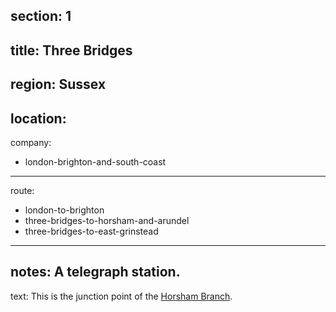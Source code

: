 section: 1
----
title: Three Bridges
----
region: Sussex
----
location: 
----
company:
- london-brighton-and-south-coast
----
route:
- london-to-brighton
- three-bridges-to-horsham-and-arundel
- three-bridges-to-east-grinstead
----
notes: A telegraph station.
----
text: This is the junction point of the [Horsham Branch](/routes/three-bridges-to-horsham-and-arundel).
